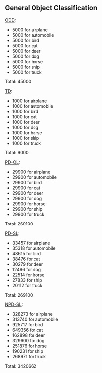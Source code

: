 ## General Object Classification

[ODD](ODD.tar.bz2):
- 5000 for airplane
- 5000 for automobile
- 5000 for bird
- 5000 for cat
- 5000 for deer
- 5000 for dog
- 5000 for horse
- 5000 for ship
- 5000 for truck

Total: 45000

[TD](TD.tar.bz2):
- 1000 for airplane
- 1000 for automobile
- 1000 for bird
- 1000 for cat
- 1000 for deer
- 1000 for dog
- 1000 for horse
- 1000 for ship
- 1000 for truck

Total: 9000

[PD-OL](PD-OL.tar.bz2):
- 29900 for airplane
- 29900 for automobile
- 29900 for bird
- 29900 for cat
- 29900 for deer
- 29900 for dog
- 29900 for horse
- 29900 for ship
- 29900 for truck

Total: 269100

[PD-SL](PD-SL.tar.bz2):
- 33457 for airplane
- 35318 for automobile
- 48615 for bird
- 38476 for cat
- 30279 for deer
- 12496 for dog
- 22514 for horse
- 27833 for ship
- 20112 for truck

Total: 269100

[NPD-SL](NPD-SL.tar.bz2):
- 328273 for airplane
- 313740 for automobile
- 925717 for bird
- 649356 for cat
- 162898 for deer
- 329600 for dog
- 251876 for horse
- 190231 for ship
- 268971 for truck

Total: 3420662
